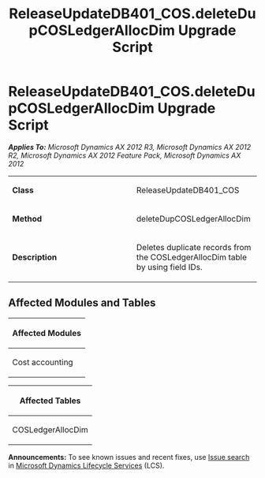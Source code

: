 ﻿---
title: ReleaseUpdateDB401_COS.deleteDupCOSLedgerAllocDim Upgrade Script
TOCTitle: ReleaseUpdateDB401_COS.deleteDupCOSLedgerAllocDim Upgrade Script
ms:assetid: 6338ef9c-bc98-7ac1-7711-c89f60c45232
ms:mtpsurl: https://msdn.microsoft.com/en-us/library/JJ719149(v=AX.60)
ms:contentKeyID: 49708688
ms.date: 05/18/2015
mtps_version: v=AX.60
---

# ReleaseUpdateDB401\_COS.deleteDupCOSLedgerAllocDim Upgrade Script 


_**Applies To:** Microsoft Dynamics AX 2012 R3, Microsoft Dynamics AX 2012 R2, Microsoft Dynamics AX 2012 Feature Pack, Microsoft Dynamics AX 2012_

<table>
<colgroup>
<col style="width: 50%" />
<col style="width: 50%" />
</colgroup>
<tbody>
<tr class="odd">
<td><p><strong>Class</strong></p></td>
<td><p>ReleaseUpdateDB401_COS</p></td>
</tr>
<tr class="even">
<td><p><strong>Method</strong></p></td>
<td><p>deleteDupCOSLedgerAllocDim</p></td>
</tr>
<tr class="odd">
<td><p><strong>Description</strong></p></td>
<td><p>Deletes duplicate records from the COSLedgerAllocDim table by using field IDs.</p></td>
</tr>
</tbody>
</table>


## Affected Modules and Tables

<table>
<colgroup>
<col style="width: 100%" />
</colgroup>
<thead>
<tr class="header">
<th><p>Affected Modules</p></th>
</tr>
</thead>
<tbody>
<tr class="odd">
<td><p>Cost accounting</p></td>
</tr>
</tbody>
</table>


<table>
<colgroup>
<col style="width: 100%" />
</colgroup>
<thead>
<tr class="header">
<th><p>Affected Tables</p></th>
</tr>
</thead>
<tbody>
<tr class="odd">
<td><p>COSLedgerAllocDim</p></td>
</tr>
</tbody>
</table>

  
**Announcements:** To see known issues and recent fixes, use [Issue search](http://go.microsoft.com/fwlink/?linkid=389258) in [Microsoft Dynamics Lifecycle Services](http://go.microsoft.com/fwlink/?linkid=306505) (LCS).

